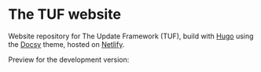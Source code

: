 # The TUF website

Website repository for The Update Framework (TUF), build with [Hugo][] using the
[Docsy][] theme, hosted on [Netlify][].

Preview for the development version: 

[Docsy]: https://docsy.dev
[Hugo]: https://gohugo.io
[Netlify]: https://netlify.com
